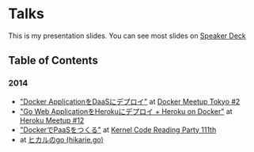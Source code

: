 Talks
====

This is my presentation slides. You can see most slides on [Speaker Deck](https://speakerdeck.com/)

## Table of Contents

### 2014

- ["Docker ApplicationをDaaSにデプロイ"](https://speakerdeck.com/tcnksm/docker-applicationwodaasnidepuroi-number-dockerjp) at [Docker Meetup Tokyo #2](http://connpass.com/event/5640/)
- ["Go Web ApplicationをHerokuにデプロイ + Heroku on Docker"](https://speakerdeck.com/tcnksm/go-web-applicationwoherokunidepuroi-plus-heroku-on-docker-number-herokujp) at [Heroku Meetup #12](http://herokujp.doorkeeper.jp/events/10902)
- ["DockerでPaaSをつくる"](https://speakerdeck.com/tcnksm/dockerdepaaswotukuru-number-ylug-111) at [Kernel Code Reading Party 111th](http://kernel.doorkeeper.jp/events/10433)
- at [ヒカルのgo (hikarie.go)](http://connpass.com/event/6579/)
